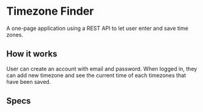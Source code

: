 # Timezone Finder

A one-page application using a REST API to let user enter and save time zones.

## How it works
User can create an account with email and password. When logged in, they can add new timezone and see the current time of each timezones that have been saved.

## Specs

